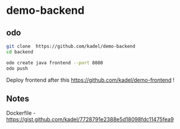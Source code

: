 # demo-backend

## odo

```bash
git clone  https://github.com/kadel/demo-backend
cd backend

odo create java frontend --port 8080
odo push

```

Deploy frontend after this <https://github.com/kadel/demo-frontend> !

## Notes

Dockerfile - <https://gist.github.com/kadel/7728791e2388e5d18098fdc11475fea9>  
